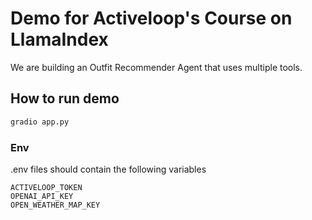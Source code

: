 # Demo for Activeloop's Course on LlamaIndex

We are building an Outfit Recommender Agent that uses multiple tools.

## How to run demo

```sh
gradio app.py
```

### Env

.env files should contain the following variables

```
ACTIVELOOP_TOKEN
OPENAI_API_KEY
OPEN_WEATHER_MAP_KEY
```
